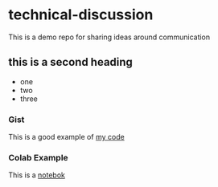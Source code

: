 # technical-discussion
This is a demo repo for sharing ideas around communication


## this is a second heading
* one
* two
* three

### Gist
This is a good example of [my code](https://gist.github.com/OOsipovs/3e3a86b8896c64e7595b9cf55692ed3d)

### Colab Example
This is a [notebok](https://github.com/OOsipovs/technical-discussion/blob/main/technical_docs.ipynb)
